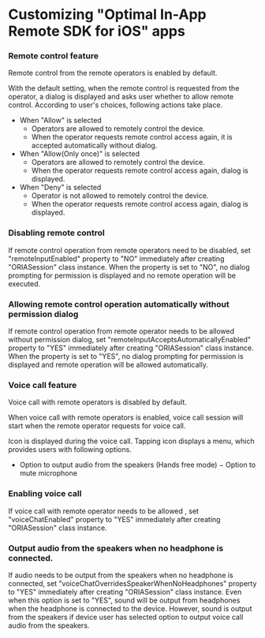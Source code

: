 # Customizing "Optimal In-App Remote SDK for iOS" apps

### Remote control feature
Remote control from the remote operators is enabled by default.

With the default setting, when the remote control is requested from the operator, a dialog is displayed and asks user whether to allow remote control. According to user's choices, following actions take place.

 - When "Allow" is selected
     - Operators are allowed to remotely control the device.
     - When the operator requests remote control access again, it is accepted automatically without dialog.
 - When "Allow(Only once)" is selected
     - Operators are allowed to remotely control the device.
     - When the operator requests remote control access again, dialog is displayed.
 - When "Deny" is selected
     - Operator is not allowed to remotely control the device.
     - When the operator requests remote control access again, dialog is displayed.

### Disabling remote control
If remote control operation from remote operators need to be disabled, set "remoteInputEnabled" property to "NO" immediately after creating "ORIASession" class instance. When the property is set to "NO", no dialog prompting for permission is displayed and no remote operation will be executed.

### Allowing remote control operation automatically without permission dialog
If remote control operation from remote operator needs to be allowed without permission dialog, set "remoteInputAcceptsAutomaticallyEnabled"  property to "YES" immediately after creating "ORIASession" class instance. When the property is set to "YES", no dialog prompting for permission is displayed and remote operation will be allowed automatically. 

### Voice call feature
Voice call with remote operators is disabled by default.

When voice call with remote operators is enabled, voice call session will start when the remote operator requests for voice call.

Icon is displayed during the voice call. Tapping icon displays a menu, which provides users with following options.

 - Option to output audio from the speakers (Hands free mode)
 − Option to mute microphone

### Enabling voice call
If voice call  with remote operator needs to be allowed , set "voiceChatEnabled" property to "YES" immediately after creating "ORIASession" class instance.

### Output audio from the speakers when no headphone is connected.
If audio needs to be output from the speakers when no headphone is connected, set  "voiceChatOverridesSpeakerWhenNoHeadphones" property to "YES" immediately after creating "ORIASession" class instance. Even when this option is set to "YES", sound will be output from headphones when the headphone is connected to the device. However, sound is output from the speakers if device user has selected option to output voice call audio from the speakers.
